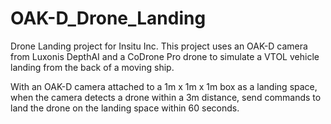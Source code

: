 # OAK-D_Drone_Landing
Drone Landing project for Insitu Inc.
This project uses an OAK-D camera from Luxonis DepthAI and a CoDrone Pro drone to simulate a VTOL vehicle landing from the back of a moving ship. 

With an OAK-D camera attached to a 1m x 1m x 1m box as a landing space, when the camera detects a drone within a 3m distance, send commands to land the drone on the landing space within 60 seconds.
